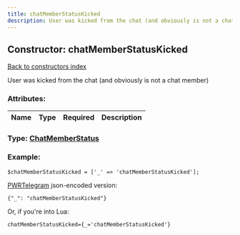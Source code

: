 ```yaml
---
title: chatMemberStatusKicked
description: User was kicked from the chat (and obviously is not a chat member)
---
```

## Constructor: chatMemberStatusKicked  
[Back to constructors index](index.md)



User was kicked from the chat (and obviously is not a chat member)

### Attributes:

| Name     |    Type       | Required | Description |
|----------|---------------|----------|-------------|



### Type: [ChatMemberStatus](../types/ChatMemberStatus.md)


### Example:

```
$chatMemberStatusKicked = ['_' => 'chatMemberStatusKicked'];
```  

[PWRTelegram](https://pwrtelegram.xyz) json-encoded version:

```
{"_": "chatMemberStatusKicked"}
```


Or, if you're into Lua:  


```
chatMemberStatusKicked={_='chatMemberStatusKicked'}

```


